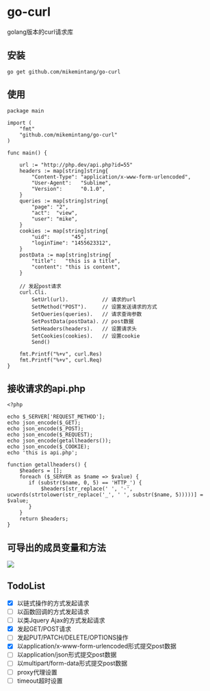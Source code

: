 # go-curl

golang版本的curl请求库


## 安装

```
go get github.com/mikemintang/go-curl
```
  
## 使用

```
package main

import (
    "fmt"
    "github.com/mikemintang/go-curl"
)

func main() {

    url := "http://php.dev/api.php?id=55"
    headers := map[string]string{
        "Content-Type": "application/x-www-form-urlencoded",
        "User-Agent":   "Sublime",
        "Version":      "0.1.0",
    }
    queries := map[string]string{
        "page": "2",
        "act":  "view",
        "user": "mike",
    }
    cookies := map[string]string{
        "uid":       "45",
        "loginTime": "1455623312",
    }
    postData := map[string]string{
        "title":   "this is a title",
        "content": "this is content",
    }

    // 发起post请求
    curl.Cli.
        SetUrl(url).           // 请求的url
        SetMethod("POST").     // 设置发送请求的方式
        SetQueries(queries).   // 请求查询参数
        SetPostData(postData). // post数据
        SetHeaders(headers).   // 设置请求头
        SetCookies(cookies).   // 设置cookie
        Send()

    fmt.Printf("%+v", curl.Res)
    fmt.Printf("%+v", curl.Req)
}

```


## 接收请求的api.php
```
<?php  

echo $_SERVER['REQUEST_METHOD'];
echo json_encode($_GET);
echo json_encode($_POST);
echo json_encode($_REQUEST);
echo json_encode(getallheaders());
echo json_encode($_COOKIE);
echo 'this is api.php';

function getallheaders() { 
    $headers = []; 
    foreach ($_SERVER as $name => $value) { 
       if (substr($name, 0, 5) == 'HTTP_') { 
           $headers[str_replace(' ', '-', ucwords(strtolower(str_replace('_', ' ', substr($name, 5)))))] = $value; 
       } 
    } 
    return $headers; 
} 
```

## 可导出的成员变量和方法
![](http://qiniu.idoubi.cc/go-curl.png)

## TodoList

- [x] 以链式操作的方式发起请求
- [ ] 以函数回调的方式发起请求
- [ ] 以类Jquery Ajax的方式发起请求
- [x] 发起GET/POST请求
- [ ] 发起PUT/PATCH/DELETE/OPTIONS操作
- [x] 以application/x-www-form-urlencoded形式提交post数据
- [ ] 以application/json形式提交post数据
- [ ] 以multipart/form-data形式提交post数据
- [ ] proxy代理设置
- [ ] timeout超时设置
